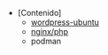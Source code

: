 - [Contenido]
  - [wordpress-ubuntu](wordpress%2FREADME.md)
  - [nginx/php](nginx-fpm%2FREADME.md)
  - podman